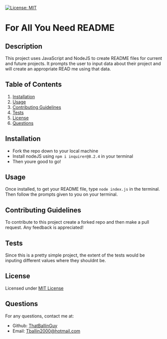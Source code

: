 
  [![License: MIT](https://img.shields.io/badge/License-MIT-yellow.svg)](https://opensource.org/licenses/MIT)

  # For All You Need README

  ## Description
   This project uses JavaScript and NodeJS to create README files for current and future projects. It prompts the user to input data about their project and will create an appropriate READ me using that data.

  ## Table of Contents
  1. [Installation](#installation)
  2. [Usage](#usage)
  3. [Contributing Guidelines](#contributing-guidelines)
  4. [Tests](#tests)
  5. [License](#license)
  6. [Questions](#questions)

  ## Installation
  - Fork the repo down to your local machine
  - Install nodeJS using `npm i inquirer@8.2.4` in your terminal
  - Then youre good to go!

  ## Usage
  Once installed, to get your README file, type `node index.js` in the terminal.
  Then follow the prompts given to you on your terminal.

  ## Contributing Guidelines
  To contribute to this project create a forked repo and then make a pull request. Any feedback is appreciated!

  ## Tests
  Since this is a pretty simple project, the extent of the tests would be inputing different values where they shouldnt be.

  ## License
  Licensed under [MIT License](https://opensource.org/licenses/MIT)

  ## Questions
  For any questions, contact me at:
  - Github: [ThatBallinGuy](https://github.com/ThatBallinGuy)
  - Email: Tballin2000@hotmail.com
  